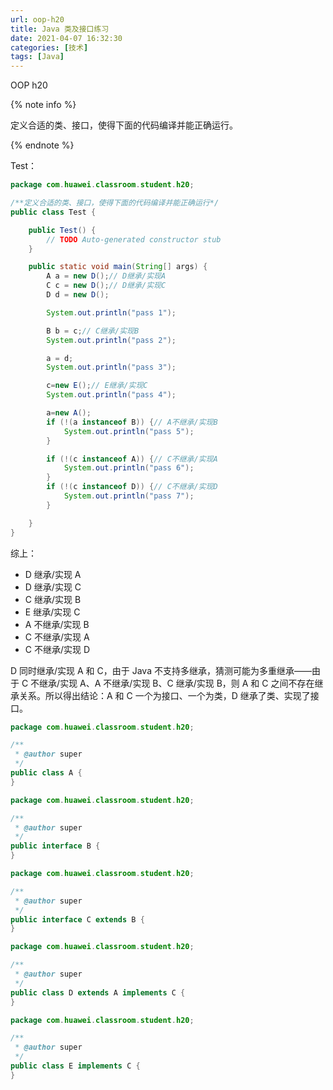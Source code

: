 ```yaml
---
url: oop-h20
title: Java 类及接口练习
date: 2021-04-07 16:32:30
categories: [技术]
tags: [Java]
---
```


OOP h20

<!--more-->

{% note info %}

定义合适的类、接口，使得下面的代码编译并能正确运行。

{% endnote %}

Test：

```java
package com.huawei.classroom.student.h20;

/**定义合适的类、接口，使得下面的代码编译并能正确运行*/
public class Test {

	public Test() {
		// TODO Auto-generated constructor stub
	}

	public static void main(String[] args) {
		A a = new D();// D继承/实现A
		C c = new D();// D继承/实现C
		D d = new D();

		System.out.println("pass 1");

		B b = c;// C继承/实现B
		System.out.println("pass 2");

		a = d;
		System.out.println("pass 3");

		c=new E();// E继承/实现C
		System.out.println("pass 4");

		a=new A();
		if (!(a instanceof B)) {// A不继承/实现B
			System.out.println("pass 5");
		}

		if (!(c instanceof A)) {// C不继承/实现A
			System.out.println("pass 6");
		}
		if (!(c instanceof D)) {// C不继承/实现D
			System.out.println("pass 7");
		}

	}
}
```

综上：

- D 继承/实现 A
- D 继承/实现 C
- C 继承/实现 B
- E 继承/实现 C
- A 不继承/实现 B
- C 不继承/实现 A
- C 不继承/实现 D

D 同时继承/实现 A 和 C，由于 Java 不支持多继承，猜测可能为多重继承——由于 C 不继承/实现 A、A 不继承/实现 B、C 继承/实现 B，则 A 和 C 之间不存在继承关系。所以得出结论：A 和 C 一个为接口、一个为类，D 继承了类、实现了接口。

```java
package com.huawei.classroom.student.h20;

/**
 * @author super
 */
public class A {
}
```

```java
package com.huawei.classroom.student.h20;

/**
 * @author super
 */
public interface B {
}
```

```java
package com.huawei.classroom.student.h20;

/**
 * @author super
 */
public interface C extends B {
}
```

```java
package com.huawei.classroom.student.h20;

/**
 * @author super
 */
public class D extends A implements C {
}
```

```java
package com.huawei.classroom.student.h20;

/**
 * @author super
 */
public class E implements C {
}
```
